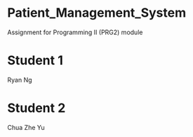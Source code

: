 # Patient_Management_System
Assignment for Programming II (PRG2) module 

# Student 1
Ryan Ng

# Student 2
Chua Zhe Yu
